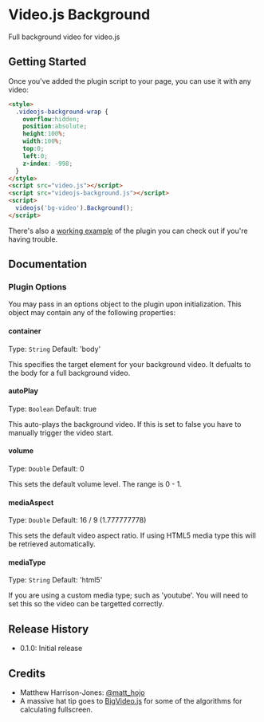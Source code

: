# Video.js Background

Full background video for video.js

## Getting Started

Once you've added the plugin script to your page, you can use it with any video:

```html
<style>
  .videojs-background-wrap {
    overflow:hidden;
    position:absolute;
    height:100%;
    width:100%;
    top:0;
    left:0;
    z-index: -998;
  }
</style>
<script src="video.js"></script>
<script src="videojs-background.js"></script>
<script>
  videojs('bg-video').Background();
</script>
```

There's also a [working example](example.html) of the plugin you can check out if you're having trouble.

## Documentation
### Plugin Options

You may pass in an options object to the plugin upon initialization. This
object may contain any of the following properties:

#### container
Type: `String`
Default: 'body'

This specifies the target element for your background video. It defualts to the body for a full background video.

#### autoPlay
Type: `Boolean`
Default: true

This auto-plays the background video. If this is set to false you have to manually trigger the video start.

#### volume
Type: `Double`
Default: 0

This sets the default volume level. The range is 0 - 1.

#### mediaAspect
Type: `Double`
Default: 16 / 9  (1.777777778)

This sets the default video aspect ratio. If using HTML5 media type this will be retrieved automatically.


#### mediaType
Type: `String`
Default: 'html5'

If you are using a custom media type; such as 'youtube'. You will need to set this so the video can be targetted correctly.


## Release History

 - 0.1.0: Initial release

## Credits

 - Matthew Harrison-Jones: [@matt_hojo](http://twitter.com/matt_hojo)
 - A massive hat tip goes to [BigVideo.js](https://github.com/dfcb/BigVideo.js) for some of the algorithms for calculating fullscreen.
